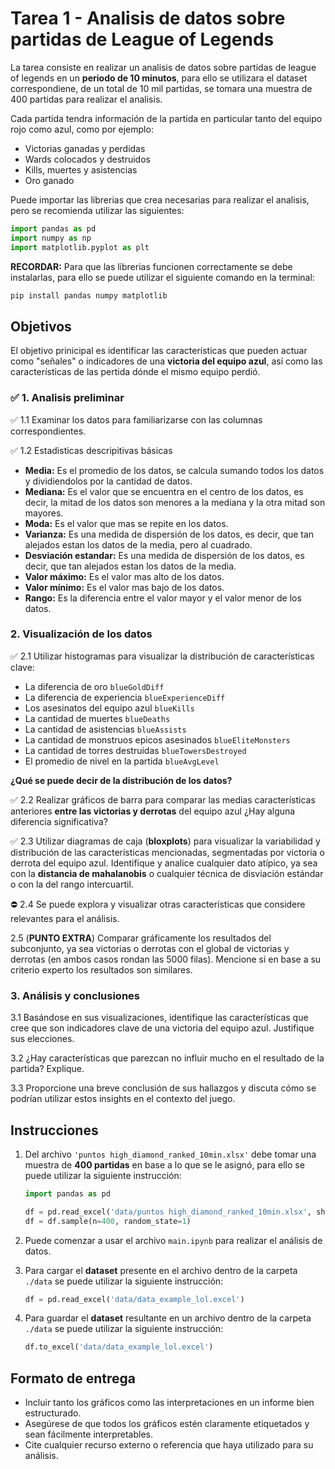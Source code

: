 # Tarea 1 - Analisis de datos sobre partidas de League of Legends

La tarea consiste en realizar un analisis de datos sobre partidas de league of legends en un **periodo de 10 minutos**, para ello se utilizara el dataset correspondiene, de un total de 10 mil partidas, se tomara una muestra de 400 partidas para realizar el analisis.

Cada partida tendra información de la partida en particular tanto del equipo rojo como azul, como por ejemplo:

- Victorias ganadas y perdidas
- Wards colocados y destruidos
- Kills, muertes y asistencias
- Oro ganado

Puede importar las librerias que crea necesarias para realizar el analisis, pero se recomienda utilizar las siguientes:

```python
import pandas as pd
import numpy as np
import matplotlib.pyplot as plt
```

**RECORDAR:** Para que las librerias funcionen correctamente se debe instalarlas, para ello se puede utilizar el siguiente comando en la terminal:

```bash
pip install pandas numpy matplotlib
```

## Objetivos

El objetivo prinicipal es identificar las características que pueden actuar como "señales" o indicadores de una **victoria del equipo azul**, así como las características de las pertida dónde el mismo equipo perdió.

### ✅ 1. Analisis preliminar

✅ 1.1 Examinar los datos para familiarizarse con las columnas correspondientes.

✅ 1.2 Estadisticas descripitivas básicas

- **Media:** Es el promedio de los datos, se calcula sumando todos los datos y dividiendolos por la cantidad de datos.
- **Mediana:** Es el valor que se encuentra en el centro de los datos, es decir, la mitad de los datos son menores a la mediana y la otra mitad son mayores.
- **Moda:** Es el valor que mas se repite en los datos.
- **Varianza:** Es una medida de dispersión de los datos, es decir, que tan alejados estan los datos de la media, pero al cuadrado.
- **Desviación estandar:** Es una medida de dispersión de los datos, es decir, que tan alejados estan los datos de la media.
- **Valor máximo:** Es el valor mas alto de los datos.
- **Valor mínimo:** Es el valor mas bajo de los datos.
- **Rango:** Es la diferencia entre el valor mayor y el valor menor de los datos.

### 2. Visualización de los datos

✅ 2.1 Utilizar histogramas para visualizar la distribución de características clave:

- La diferencia de oro `blueGoldDiff`
- La diferencia de experiencia `blueExperienceDiff`
- Los asesinatos del equipo azul `blueKills`
- La cantidad de muertes `blueDeaths`
- La cantidad de asistencias `blueAssists`
- La cantidad de monstruos epicos asesinados `blueEliteMonsters`
- La cantidad de torres destruidas `blueTowersDestroyed`
- El promedio de nivel en la partida `blueAvgLevel`

**¿Qué se puede decir de la distribución de los datos?**

✅ 2.2 Realizar gráficos de barra para comparar las medias características anteriores **entre las victorias y derrotas** del equipo azul ¿Hay alguna diferencia significativa?

✅ 2.3 Utilizar diagramas de caja (**bloxplots**) para visualizar la variabilidad y distribución de las características mencionadas, segmentadas por victoria o derrota del equipo azul. Identifique y analice cualquier dato atípico, ya sea con la **distancia de mahalanobis** o cualquier técnica de disviación estándar o con la del rango intercuartil.

⛔ 2.4 Se puede explora y visualizar otras características que considere relevantes para el análisis.

2.5 (**PUNTO EXTRA**) Comparar gráficamente los resultados del subconjunto, ya sea victorias o derrotas con el global de victorias y derrotas (en ambos casos rondan las 5000 filas). Mencione si en base a su criterio experto los resultados son similares.

### 3. Análisis y conclusiones

3.1 Basándose en sus visualizaciones, identifique las características que cree que son indicadores clave de una victoria del equipo azul. Justifique sus elecciones.

3.2 ¿Hay características que parezcan no influir mucho en el resultado de la partida? Explique.

3.3 Proporcione una breve conclusión de sus hallazgos y discuta cómo se podrían utilizar estos insights en el contexto del juego.

## Instrucciones

1. Del archivo `'puntos high_diamond_ranked_10min.xlsx'` debe tomar una muestra de **400 partidas** en base a lo que se le asignó, para ello se puede utilizar la siguiente instrucción:

    ```python
    import pandas as pd

    df = pd.read_excel('data/puntos high_diamond_ranked_10min.xlsx', sheet_name='high_diamond_ranked_10min')
    df = df.sample(n=400, random_state=1)
    ```

2. Puede comenzar a usar el archivo `main.ipynb` para realizar el análisis de datos.

3. Para cargar el **dataset** presente en el archivo dentro de la carpeta `./data` se puede utilizar la siguiente instrucción:

    ```python
    df = pd.read_excel('data/data_example_lol.excel')
    ```

4. Para guardar el **dataset** resultante en un archivo dentro de la carpeta `./data` se puede utilizar la siguiente instrucción:

    ```python
    df.to_excel('data/data_example_lol.excel')
    ```

## Formato de entrega

- Incluir tanto los gráficos como las interpretaciones en un informe bien estructurado.
- Asegúrese de que todos los gráficos estén claramente etiquetados y sean fácilmente interpretables.
- Cite cualquier recurso externo o referencia que haya utilizado para su análisis.
